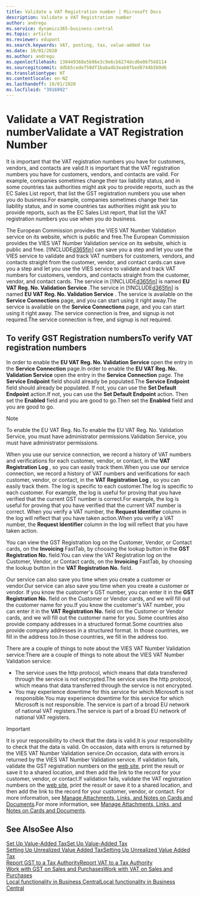 ```yaml
---
title: Validate a VAT Registration number | Microsoft Docs
description: Validate a VAT Registration number
author: andregu
ms.service: dynamics365-business-central
ms.topic: article
ms.reviewer: edupont
ms.search.keywords: VAT, posting, tax, value-added tax
ms.date: 10/01/2020
ms.author: andregu
ms.openlocfilehash: 130449368e5b96e3c9e6cb6274dcd6e06f568114
ms.sourcegitcommit: ddbb5cede750df1baba4b3eab8fbed6744b5b9d6
ms.translationtype: HT
ms.contentlocale: en-NZ
ms.lasthandoff: 10/01/2020
ms.locfileid: "3916992"
---
```

# <a name="validate-a-vat-registration-number"></a><span data-ttu-id="1d7f0-103">Validate a VAT Registration number</span><span class="sxs-lookup"><span data-stu-id="1d7f0-103">Validate a VAT Registration Number</span></span>

<span data-ttu-id="1d7f0-104">It is important that the VAT registration numbers you have for customers, vendors, and contacts are valid.</span><span class="sxs-lookup"><span data-stu-id="1d7f0-104">It is important that the VAT registration numbers you have for customers, vendors, and contacts are valid.</span></span> <span data-ttu-id="1d7f0-105">For example, companies sometimes change their tax liability status, and in some countries tax authorities might ask you to provide reports, such as the EC Sales List report, that list the GST registration numbers you use when you do business.</span><span class="sxs-lookup"><span data-stu-id="1d7f0-105">For example, companies sometimes change their tax liability status, and in some countries tax authorities might ask you to provide reports, such as the EC Sales List report, that list the VAT registration numbers you use when you do business.</span></span>

<span data-ttu-id="1d7f0-106">The European Commission provides the VIES VAT Number Validation service on its website, which is public and free.</span><span class="sxs-lookup"><span data-stu-id="1d7f0-106">The European Commission provides the VIES VAT Number Validation service on its website, which is public and free.</span></span> [!INCLUDE[d365fin](includes/d365fin_md.md)] <span data-ttu-id="1d7f0-107">can save you a step and let you use the VIES service to validate and track VAT numbers for customers, vendors, and contacts straight from the customer, vendor, and contact cards.</span><span class="sxs-lookup"><span data-stu-id="1d7f0-107">can save you a step and let you use the VIES service to validate and track VAT numbers for customers, vendors, and contacts straight from the customer, vendor, and contact cards.</span></span> <span data-ttu-id="1d7f0-108">The service in [!INCLUDE[d365fin](includes/d365fin_md.md)] is named **EU VAT Reg. No. Validation Service** .</span><span class="sxs-lookup"><span data-stu-id="1d7f0-108">The service in [!INCLUDE[d365fin](includes/d365fin_md.md)] is named **EU VAT Reg. No. Validation Service** .</span></span> <span data-ttu-id="1d7f0-109">The service is available on the **Service Connections** page, and you can start using it right away.</span><span class="sxs-lookup"><span data-stu-id="1d7f0-109">The service is available on the **Service Connections** page, and you can start using it right away.</span></span> <span data-ttu-id="1d7f0-110">The service connection is free, and signup is not required.</span><span class="sxs-lookup"><span data-stu-id="1d7f0-110">The service connection is free, and signup is not required.</span></span>

## <a name="to-verify-vat-registration-numbers"></a><span data-ttu-id="1d7f0-111">To verify GST Registration numbers</span><span class="sxs-lookup"><span data-stu-id="1d7f0-111">To verify VAT registration numbers</span></span>

<span data-ttu-id="1d7f0-112">In order to enable the **EU VAT Reg. No. Validation Service** open the entry in the **Service Connection** page.</span><span class="sxs-lookup"><span data-stu-id="1d7f0-112">In order to enable the **EU VAT Reg. No. Validation Service** open the entry in the **Service Connection** page.</span></span> <span data-ttu-id="1d7f0-113">The **Service Endpoint** field should already be populated.</span><span class="sxs-lookup"><span data-stu-id="1d7f0-113">The **Service Endpoint** field should already be populated.</span></span> <span data-ttu-id="1d7f0-114">If not, you can use the **Set Default Endpoint** action.</span><span class="sxs-lookup"><span data-stu-id="1d7f0-114">If not, you can use the **Set Default Endpoint** action.</span></span> <span data-ttu-id="1d7f0-115">Then set the **Enabled** field and you are good to go.</span><span class="sxs-lookup"><span data-stu-id="1d7f0-115">Then set the **Enabled** field and you are good to go.</span></span>

> [!NOTE]
> <span data-ttu-id="1d7f0-116">To enable the EU VAT Reg. No.</span><span class="sxs-lookup"><span data-stu-id="1d7f0-116">To enable the EU VAT Reg. No.</span></span> <span data-ttu-id="1d7f0-117">Validation Service, you must have administrator permissions.</span><span class="sxs-lookup"><span data-stu-id="1d7f0-117">Validation Service, you must have administrator permissions.</span></span>

<span data-ttu-id="1d7f0-118">When you use our service connection, we record a history of VAT numbers and verifications for each customer, vendor, or contact, in the **VAT Registration Log** , so you can easily track them.</span><span class="sxs-lookup"><span data-stu-id="1d7f0-118">When you use our service connection, we record a history of VAT numbers and verifications for each customer, vendor, or contact, in the **VAT Registration Log** , so you can easily track them.</span></span> <span data-ttu-id="1d7f0-119">The log is specific to each customer.</span><span class="sxs-lookup"><span data-stu-id="1d7f0-119">The log is specific to each customer.</span></span> <span data-ttu-id="1d7f0-120">For example, the log is useful for proving that you have verified that the current GST number is correct.</span><span class="sxs-lookup"><span data-stu-id="1d7f0-120">For example, the log is useful for proving that you have verified that the current VAT number is correct.</span></span> <span data-ttu-id="1d7f0-121">When you verify a VAT number, the **Request Identifier** column in the log will reflect that you have taken action.</span><span class="sxs-lookup"><span data-stu-id="1d7f0-121">When you verify a VAT number, the **Request Identifier** column in the log will reflect that you have taken action.</span></span>

<span data-ttu-id="1d7f0-122">You can view the GST Registration log on the Customer, Vendor, or Contact cards, on the **Invoicing** FastTab, by choosing the lookup button in the **GST Registration No.** field.</span><span class="sxs-lookup"><span data-stu-id="1d7f0-122">You can view the VAT Registration log on the Customer, Vendor, or Contact cards, on the **Invoicing** FastTab, by choosing the lookup button in the **VAT Registration No.** field.</span></span>  

<span data-ttu-id="1d7f0-123">Our service can also save you time when you create a customer or vendor.</span><span class="sxs-lookup"><span data-stu-id="1d7f0-123">Our service can also save you time when you create a customer or vendor.</span></span> <span data-ttu-id="1d7f0-124">If you know the customer's GST number, you can enter it in the **GST Registration No.** field on the Customer or Vendor cards, and we will fill out the customer name for you.</span><span class="sxs-lookup"><span data-stu-id="1d7f0-124">If you know the customer's VAT number, you can enter it in the **VAT Registration No.** field on the Customer or Vendor cards, and we will fill out the customer name for you.</span></span> <span data-ttu-id="1d7f0-125">Some countries also provide company addresses in a structured format.</span><span class="sxs-lookup"><span data-stu-id="1d7f0-125">Some countries also provide company addresses in a structured format.</span></span> <span data-ttu-id="1d7f0-126">In those countries, we fill in the address too.</span><span class="sxs-lookup"><span data-stu-id="1d7f0-126">In those countries, we fill in the address too.</span></span>  

<span data-ttu-id="1d7f0-127">There are a couple of things to note about the VIES VAT Number Validation service:</span><span class="sxs-lookup"><span data-stu-id="1d7f0-127">There are a couple of things to note about the VIES VAT Number Validation service:</span></span>

* <span data-ttu-id="1d7f0-128">The service uses the http protocol, which means that data transferred through the service is not encrypted.</span><span class="sxs-lookup"><span data-stu-id="1d7f0-128">The service uses the http protocol, which means that data transferred through the service is not encrypted.</span></span>  
* <span data-ttu-id="1d7f0-129">You may experience downtime for this service for which Microsoft is not responsible.</span><span class="sxs-lookup"><span data-stu-id="1d7f0-129">You may experience downtime for this service for which Microsoft is not responsible.</span></span> <span data-ttu-id="1d7f0-130">The service is part of a broad EU network of national VAT registers.</span><span class="sxs-lookup"><span data-stu-id="1d7f0-130">The service is part of a broad EU network of national VAT registers.</span></span>

> [!IMPORTANT]
> <span data-ttu-id="1d7f0-131">It is your responsibility to check that the data is valid.</span><span class="sxs-lookup"><span data-stu-id="1d7f0-131">It is your responsibility to check that the data is valid.</span></span> <span data-ttu-id="1d7f0-132">On occasion, data with errors is returned by the VIES VAT Number Validation service.</span><span class="sxs-lookup"><span data-stu-id="1d7f0-132">On occasion, data with errors is returned by the VIES VAT Number Validation service.</span></span> <span data-ttu-id="1d7f0-133">If validation fails, validate the GST registration numbers on the [web site](https://ec.europa.eu/taxation_customs/vies/), print the result or save it to a shared location, and then add the link to the record for your customer, vendor, or contact.</span><span class="sxs-lookup"><span data-stu-id="1d7f0-133">If validation fails, validate the VAT registration numbers on the [web site](https://ec.europa.eu/taxation_customs/vies/), print the result or save it to a shared location, and then add the link to the record for your customer, vendor, or contact.</span></span> <span data-ttu-id="1d7f0-134">For more information, see [Manage Attachments, Links, and Notes on Cards and Documents](ui-how-add-link-to-record.md).</span><span class="sxs-lookup"><span data-stu-id="1d7f0-134">For more information, see [Manage Attachments, Links, and Notes on Cards and Documents](ui-how-add-link-to-record.md).</span></span>

## <a name="see-also"></a><span data-ttu-id="1d7f0-135">See Also</span><span class="sxs-lookup"><span data-stu-id="1d7f0-135">See Also</span></span>

[<span data-ttu-id="1d7f0-136">Set Up Value-Added Tax</span><span class="sxs-lookup"><span data-stu-id="1d7f0-136">Set Up Value-Added Tax</span></span>](finance-setup-vat.md)  
[<span data-ttu-id="1d7f0-137">Setting Up Unrealized Value Added Tax</span><span class="sxs-lookup"><span data-stu-id="1d7f0-137">Setting Up Unrealized Value Added Tax</span></span>](finance-setup-unrealized-vat.md)  
[<span data-ttu-id="1d7f0-138">Report GST to a Tax Authority</span><span class="sxs-lookup"><span data-stu-id="1d7f0-138">Report VAT to a Tax Authority</span></span>](finance-how-report-vat.md)  
[<span data-ttu-id="1d7f0-139">Work with GST on Sales and Purchases</span><span class="sxs-lookup"><span data-stu-id="1d7f0-139">Work with VAT on Sales and Purchases</span></span>](finance-work-with-vat.md)  
[<span data-ttu-id="1d7f0-140">Local functionality in Business Central</span><span class="sxs-lookup"><span data-stu-id="1d7f0-140">Local functionality in Business Central</span></span>](about-localization.md)  
